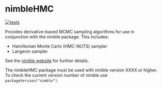# nimbleHMC

[![tests](https://github.com/nimble-dev/nimbleHMC/workflows/tests/badge.svg)](https://github.com/nimble-dev/nimbleHMC/actions)

Provides derivative-based MCMC sampling algorithms for use in
conjunction with the nimble package.  This includes:

- Hamiltonian Monte Carlo (HMC-NUTS) sampler
- Langevin sampler

See the [nimble website](https://r-nimble.org/) for further details.

The nimbleHMC package must be used with nimble version XXXX or
higher. To check the current version number of nimble use `packageVersion("nimble")`.

